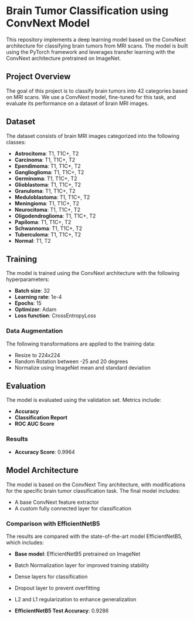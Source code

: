 # Brain Tumor Classification using ConvNext Model

This repository implements a deep learning model based on the ConvNext architecture for classifying brain tumors from MRI scans. The model is built using the PyTorch framework and leverages transfer learning with the ConvNext architecture pretrained on ImageNet.

## Project Overview

The goal of this project is to classify brain tumors into 42 categories based on MRI scans. We use a ConvNext model, fine-tuned for this task, and evaluate its performance on a dataset of brain MRI images.

## Dataset

The dataset consists of brain MRI images categorized into the following classes:

- **Astrocitoma**: T1, T1C+, T2
- **Carcinoma**: T1, T1C+, T2
- **Ependimoma**: T1, T1C+, T2
- **Ganglioglioma**: T1, T1C+, T2
- **Germinoma**: T1, T1C+, T2
- **Glioblastoma**: T1, T1C+, T2
- **Granuloma**: T1, T1C+, T2
- **Meduloblastoma**: T1, T1C+, T2
- **Meningioma**: T1, T1C+, T2
- **Neurocitoma**: T1, T1C+, T2
- **Oligodendroglioma**: T1, T1C+, T2
- **Papiloma**: T1, T1C+, T2
- **Schwannoma**: T1, T1C+, T2
- **Tuberculoma**: T1, T1C+, T2
- **Normal**: T1, T2

## Training

The model is trained using the ConvNext architecture with the following hyperparameters:

- **Batch size**: 32
- **Learning rate**: 1e-4
- **Epochs**: 15
- **Optimizer**: Adam
- **Loss function**: CrossEntropyLoss

### Data Augmentation

The following transformations are applied to the training data:

- Resize to 224x224
- Random Rotation between -25 and 20 degrees
- Normalize using ImageNet mean and standard deviation

## Evaluation

The model is evaluated using the validation set. Metrics include:

- **Accuracy**
- **Classification Report**
- **ROC AUC Score**

### Results

- **Accuracy Score**: 0.9964

## Model Architecture

The model is based on the ConvNext Tiny architecture, with modifications for the specific brain tumor classification task. The final model includes:

- A base ConvNext feature extractor
- A custom fully connected layer for classification

### Comparison with EfficientNetB5

The results are compared with the state-of-the-art model EfficientNetB5, which includes:

- **Base model**: EfficientNetB5 pretrained on ImageNet
- Batch Normalization layer for improved training stability
- Dense layers for classification
- Dropout layer to prevent overfitting
- L2 and L1 regularization to enhance generalization

- **EfficientNetB5 Test Accuracy**: 0.9286
